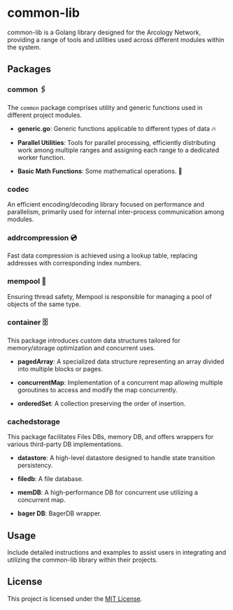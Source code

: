 # common-lib

common-lib is a Golang library designed for the Arcology Network, providing a range of tools and utilities used across different modules within the system.

## Packages 

### common 🖇

The `common` package comprises utility and generic functions used in different project modules.

- **generic.go**: Generic functions applicable to different types of data  🔥

- **Parallel Utilities**: Tools for parallel processing, efficiently distributing work among multiple ranges and assigning each range to a dedicated worker function.

- **Basic Math Functions**: Some mathematical operations. 🧮

### codec

An efficient encoding/decoding library focused on performance and parallelism, primarily used for internal inter-process communication among modules.

### addrcompression 💿
Fast data compression is achieved using a lookup table, replacing addresses with corresponding index numbers.

### mempool 📜

Ensuring thread safety, Mempool is responsible for managing a pool of objects of the same type.

### container 🗄️

This package introduces custom data structures tailored for memory/storage optimization and concurrent uses.

- **pagedArray**: A specialized data structure representing an array divided into multiple blocks or pages.

- **concurrentMap**: Implementation of a concurrent map allowing multiple goroutines to access and modify the map concurrently.

- **orderedSet**: A collection preserving the order of insertion.

### cachedstorage 

This package facilitates Files DBs, memory DB, and offers wrappers for various third-party DB implementations.

- **datastore**: A high-level datastore designed to handle state transition persistency.

- **filedb**: A file database.

- **memDB**: A high-performance DB for concurrent use utilizing a concurrent map.

- **bager DB**: BagerDB wrapper.


## Usage

Include detailed instructions and examples to assist users in integrating and utilizing the common-lib library within their projects.


## License

This project is licensed under the [MIT License](LICENSE).
